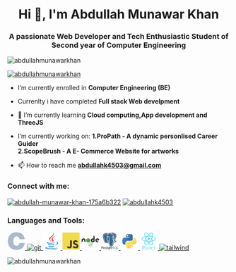 <h1 align="center">Hi 👋, I'm Abdullah Munawar Khan</h1>
<h3 align="center">A passionate Web Developer and Tech Enthusiastic Student of Second year of Computer Engineering</h3>

<p align="left"> <img src="https://komarev.com/ghpvc/?username=abdullahmunawarkhan&label=Profile%20views&color=0e75b6&style=flat" alt="abdullahmunawarkhan" /> </p>

<p align="left"> <a href="https://github.com/ryo-ma/github-profile-trophy"><img src="https://github-profile-trophy.vercel.app/?username=abdullahmunawarkhan" alt="abdullahmunawarkhan" /></a> </p>

- I’m currently enrolled in **Computer Engineering (BE)**
- Currenlty i have completed **Full stack Web develpment**
- 🌱 I’m currently learning **Cloud computing,App development and ThreeJS**

- I’m currently working on:
    **1.ProPath - A dynamic personlised Career Guider**<br/>
    **2.ScopeBrush - A E- Commerce Website for artworks**
- 📫 How to reach me **abdullahk4503@gmail.com**

<h3 align="left">Connect with me:</h3>
<p align="left">
<a href="https://linkedin.com/in/abdullah-munawar-khan-175a6b322" target="blank"><img align="center" src="https://raw.githubusercontent.com/rahuldkjain/github-profile-readme-generator/master/src/images/icons/Social/linked-in-alt.svg" alt="abdullah-munawar-khan-175a6b322" height="30" width="40" /></a>
<a href="https://www.hackerrank.com/abdullahk4503" target="blank"><img align="center" src="https://raw.githubusercontent.com/rahuldkjain/github-profile-readme-generator/master/src/images/icons/Social/hackerrank.svg" alt="abdullahk4503" height="30" width="40" /></a>
</p>

<h3 align="left">Languages and Tools:</h3>
<p align="left"> <a href="https://www.cprogramming.com/" target="_blank" rel="noreferrer"> <img src="https://raw.githubusercontent.com/devicons/devicon/master/icons/c/c-original.svg" alt="c" width="40" height="40"/> </a> <a href="https://git-scm.com/" target="_blank" rel="noreferrer"> <img src="https://www.vectorlogo.zone/logos/git-scm/git-scm-icon.svg" alt="git" width="40" height="40"/> </a> <a href="https://www.java.com" target="_blank" rel="noreferrer"> <img src="https://raw.githubusercontent.com/devicons/devicon/master/icons/java/java-original.svg" alt="java" width="40" height="40"/> </a> <a href="https://developer.mozilla.org/en-US/docs/Web/JavaScript" target="_blank" rel="noreferrer"> <img src="https://raw.githubusercontent.com/devicons/devicon/master/icons/javascript/javascript-original.svg" alt="javascript" width="40" height="40"/> </a> <a href="https://nodejs.org" target="_blank" rel="noreferrer"> <img src="https://raw.githubusercontent.com/devicons/devicon/master/icons/nodejs/nodejs-original-wordmark.svg" alt="nodejs" width="40" height="40"/> </a> <a href="https://www.postgresql.org" target="_blank" rel="noreferrer"> <img src="https://raw.githubusercontent.com/devicons/devicon/master/icons/postgresql/postgresql-original-wordmark.svg" alt="postgresql" width="40" height="40"/> </a> <a href="https://www.python.org" target="_blank" rel="noreferrer"> <img src="https://raw.githubusercontent.com/devicons/devicon/master/icons/python/python-original.svg" alt="python" width="40" height="40"/> </a> <a href="https://reactjs.org/" target="_blank" rel="noreferrer"> <img src="https://raw.githubusercontent.com/devicons/devicon/master/icons/react/react-original-wordmark.svg" alt="react" width="40" height="40"/> </a> <a href="https://tailwindcss.com/" target="_blank" rel="noreferrer"> <img src="https://www.vectorlogo.zone/logos/tailwindcss/tailwindcss-icon.svg" alt="tailwind" width="40" height="40"/> </a> </p>


<p><img align="left" src="https://github-readme-stats.vercel.app/api/top-langs?username=abdullahmunawarkhan&show_icons=true&locale=en&layout=compact" alt="abdullahmunawarkhan" /></p>

